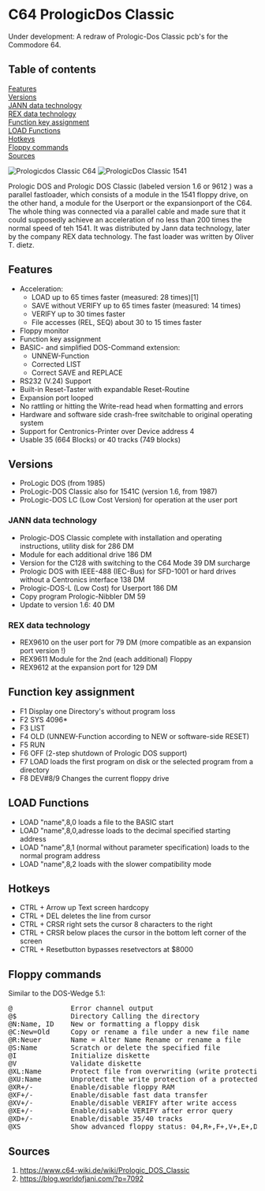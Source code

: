 # C64 PrologicDos Classic

Under development: A redraw of Prologic-Dos Classic pcb's for the Commodore 64.

## Table of contents
[Features](#Features)\
[Versions](#Versions)\
[JANN data technology](#JANN-data-technology)\
[REX data technology](#REX-data-technology)\
[Function key assignment](#Function-key-assignment)\
[LOAD Functions](#LOAD-Functions)\
[Hotkeys](#Hotkeys)\
[Floppy commands](#Floppy-commands)\
[Sources](#Sources)


![Prologicdos Classic C64](https://github.com/The-Spirit/C64_Prologic-Dos_Classic/assets/24958736/c150ad1e-db6c-462c-bafa-ae940cb4de8b)
![PrologicDos Classic 1541](https://github.com/user-attachments/assets/4935c83d-0421-4c12-9d29-dbc47cb35d21)

Prologic DOS and Prologic DOS Classic (labeled version 1.6 or 9612 ) was a parallel fastloader, which consists of a module in the 1541 floppy drive, on the other hand, a module for the Userport or the expansionport  of the C64. 
The whole thing was connected via a parallel cable and made sure that it could supposedly achieve an acceleration of no less than 200 times the normal speed of teh 1541.
It was distributed by Jann data technology, later by the company REX data technology. The fast loader was written by Oliver T. dietz.

## Features
* Acceleration:
  * LOAD up to 65 times faster (measured: 28 times)[1]
  * SAVE without VERIFY up to 65 times faster (measured: 14 times)
  * VERIFY up to 30 times faster
  * File accesses (REL, SEQ) about 30 to 15 times faster
* Floppy monitor
* Function key assignment
* BASIC- and simplified DOS-Command extension:
  * UNNEW-Function
  * Corrected LIST
  * Correct SAVE and REPLACE
* RS232 (V.24) Support
* Built-in Reset-Taster with expandable Reset-Routine
* Expansion port looped
* No rattling or hitting the Write-read head when formatting and errors
* Hardware and software side crash-free switchable to original operating system
* Support for Centronics-Printer over Device address 4
* Usable 35 (664 Blocks) or 40 tracks (749 blocks)

## Versions
- ProLogic DOS (from 1985)
- ProLogic-DOS Classic also for 1541C (version 1.6, from 1987)
- ProLogic-DOS LC (Low Cost Version) for operation at the user port

### JANN data technology
- Prologic-DOS Classic complete with installation and operating instructions, utility disk for 286 DM
- Module for each additional drive 186 DM
- Version for the C128 with switching to the C64 Mode 39 DM surcharge
- Prologic DOS with IEEE-488 (IEC-Bus) for SFD-1001 or hard drives without a Centronics interface 138 DM
- Prologic-DOS-L (Low Cost) for Userport 186 DM
- Copy program Prologic-Nibbler DM 59
- Update to version 1.6: 40 DM

### REX data technology
- REX9610 on the user port for 79 DM (more compatible as an expansion port version !)
- REX9611 Module for the 2nd (each additional) Floppy
- REX9612 at the expansion port for 129 DM

## Function key assignment
- F1  Display one Directory's without program loss
- F2  SYS 4096*
- F3  LIST
- F4  OLD (UNNEW-Function according to NEW or software-side RESET)
- F5  RUN
- F6  OFF (2-step shutdown of Prologic DOS support)
- F7  LOAD loads the first program on disk or the selected program from a directory
- F8  DEV#8/9 Changes the current floppy drive

## LOAD Functions
- LOAD "name",8,0 loads a file to the BASIC start
- LOAD "name",8,0,adresse loads to the decimal specified starting address
- LOAD "name",8,1 (normal without parameter specification) loads to the normal program address
- LOAD "name",8,2 loads with the slower compatibility mode

## Hotkeys
- CTRL + Arrow up Text screen hardcopy
- CTRL + DEL deletes the line from cursor
- CTRL + CRSR right sets the cursor 8 characters to the right
- CTRL + CRSR below places the cursor in the bottom left corner of the screen
- CTRL + Resetbutton bypasses resetvectors at $8000

## Floppy commands
Similar to the DOS-Wedge 5.1:
<pre>@              Error channel output
@$             Directory Calling the directory
@N:Name, ID    New or formatting a floppy disk
@C:New=Old     Copy or rename a file under a new file name
@R:Neuer       Name = Alter Name Rename or rename a file
@S:Name        Scratch or delete the specified file
@I             Initialize diskette
@V             Validate diskette
@XL:Name       Protect file from overwriting (write protection)
@XU:Name       Unprotect the write protection of a protected file
@XR+/-         Enable/disable floppy RAM
@XF+/-         Enable/disable fast data transfer
@XV+/-         Enable/disable VERIFY after write access
@XE+/-         Enable/disable VERIFY after error query
@XD+/-         Enable/disable 35/40 tracks
@XS            Show advanced floppy status: 04,R+,F+,V+,E+,D+,00,00 (Standard values)</pre>

## Sources
1. https://www.c64-wiki.de/wiki/Prologic_DOS_Classic
2. https://blog.worldofjani.com/?p=7092
